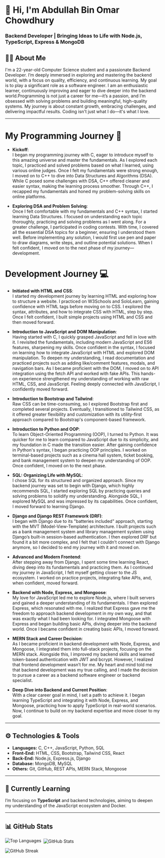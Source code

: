 # 👋 Hi, I'm Abdullah Bin Omar Chowdhury  
### **Backend Developer | Bringing Ideas to Life with Node.js, TypeScript, Express & MongoDB**


## 👨‍💻 About Me
I'm a 22-year-old Computer Science student and a passionate Backend Developer. I’m deeply immersed in exploring and mastering the backend world, with a focus on quality, efficiency, and continuous learning. 
My goal is to play a significant role as a software engineer.
I am an enthusiastic learner, continuously improving and eager to dive deeper into the backend world.Programming is not just a career for me—it’s a passion, and I’m obsessed with solving problems and building meaningful, high-quality systems. My journey is about constant growth, embracing challenges, and delivering impactful results. Coding isn't just what I do—it's what I love.

---

# My Programming Journey 🚀

- **Kickoff**:  
  I began my programming journey with C, eager to introduce myself to this amazing universe and master the fundamentals. As I explored each topic, I practiced and solved problems based on what I learned, using various online judges. Once I felt my fundamentals were strong enough, I moved on to C++ to dive into Data Structures and Algorithms (DSA). While C posed some challenges with DSA, C++ offered cleaner and easier syntax, making the learning process smoother. Through C++, I recapped my fundamentals and honed my problem-solving skills on online platforms.  

- **Exploring DSA and Problem Solving**:  
  Once I felt comfortable with my fundamentals and C++ syntax, I started learning Data Structures. I focused on understanding each topic thoroughly, practicing and solving problems as I went along. For a greater challenge, I participated in coding contests. With time, I covered all the essential DSA topics for a beginner, ensuring I understood them well. Before implementing any solution, I would first use pen and paper to draw diagrams, write steps, and outline potential solutions. When I felt confident, I moved on to the next phase of my journey—development.  

# Development Journey 💻  

- **Initiated with HTML and CSS**:  
  I started my development journey by learning HTML and exploring how to structure a website. I practiced on W3Schools and SoloLearn, gaining confidence with HTML tags before moving on to CSS. I explored the syntax, attributes, and how to integrate CSS with HTML, step by step. Once I felt confident, I built simple projects using HTML and CSS and then moved forward.  

- **Introduction to JavaScript and DOM Manipulation**:  
  Having started with C, I quickly grasped JavaScript and fell in love with it. I revisited the fundamentals, including modern JavaScript and ES6 features, sharpening my skills. Once confident in the syntax, I focused on learning how to integrate JavaScript with HTML and explored DOM manipulation. To deepen my understanding, I read documentation and practiced projects such as adding like/comment features, modals, and navigation bars. As I became proficient with the DOM, I moved on to API integration using the fetch API and worked with fake APIs. This hands-on experience strengthened my understanding of working with raw HTML, CSS, and JavaScript. Feeling deeply connected with JavaScript, I confidently moved forward.  

- **Introduction to Bootstrap and Tailwind**:  
  Raw CSS can be time-consuming, so I explored Bootstrap first and completed several projects. Eventually, I transitioned to Tailwind CSS, as it offered greater flexibility and customization with its utility-first approach compared to Bootstrap's component-based framework.  

- **Introduction to Python and OOP**:  
  To learn Object-Oriented Programming (OOP), I turned to Python. It was quicker for me to learn compared to JavaScript due to its simplicity, and my foundation in C made the transition easier. After gaining confidence in Python's syntax, I began practicing OOP principles. I worked on terminal-based projects such as a cinema hall system, ticket booking, and bank management system to deepen my understanding of OOP. Once confident, I moved on to the next phase.  

- **SQL: Organizing Life with MySQL**:  
  I chose SQL for its structured and organized approach. Since my backend journey was set to begin with Django, which highly recommends SQL, I started exploring SQL by practicing queries and solving problems to solidify my understanding. Alongside SQL, I explored MySQL and was impressed by its capabilities. Once confident, I moved forward to learning Django.  

- **Django and Django REST Framework (DRF)**:  
  I began with Django due to its "batteries included" approach, starting with the MVT (Model-View-Template) architecture. I built projects such as a bank management system and library management system using Django’s built-in session-based authentication. I then explored DRF but found it a bit more complex, and I felt that I couldn’t connect with Django anymore, so I decided to end my journey with it and moved on.  

- **Advanced and Modern Frontend**:  
  After stepping away from Django, I spent some time learning React, diving deep into its fundamentals and practicing them. As I continued my journey in JavaScript, I felt myself getting closer to the JS ecosystem. I worked on practice projects, integrating fake APIs, and, when confident, moved forward.  

- **Backend with Node, Express, and Mongoose**:  
  My love for JavaScript led me to explore Node.js, where I built servers and gained a deeper understanding of its fundamentals. I then explored Express, which resonated with me. I realized that Express gave me the freedom to approach backend development in my own way, and that was exactly what I had been looking for. I integrated Mongoose with Express and began building basic APIs, diving deeper into the backend world. Once I became confident in creating basic APIs, I moved forward.  

- **MERN Stack and Career Decision**:  
  As I became proficient in backend development with Node, Express, and Mongoose, I integrated them into full-stack projects, focusing on the MERN stack. Alongside this, I improved my backend skills and learned token-based authentication with JWT and bcrypt. However, I realized that frontend development wasn’t for me. My heart and mind told me that backend development was my true calling, and I made the decision to pursue a career as a backend software engineer or backend specialist.  

- **Deep Dive into Backend and Current Position**:  
  With a clear career goal in mind, I set a path to achieve it. I began learning TypeScript and integrating it with Node, Express, and Mongoose, practicing how to apply TypeScript in real-world scenarios. Now, I continue to build on my backend expertise and move closer to my goal.  

---

## ⚙️ Technologies & Tools

- **Languages:** C, C++, JavaScript, Python, SQL  
- **Front-End:** HTML, CSS, Bootstrap, Tailwind CSS, React  
- **Back-End:** Node.js, Express.js, Django  
- **Database:** MongoDB, MySQL  
- **Others:** Git, GitHub, REST APIs, MERN Stack, Mongoose  

---

## 🌱 Currently Learning
I’m focusing on **TypeScript** and backend technologies, aiming to deepen my understanding of the JavaScript ecosystem and Docker.

---

## 📊 GitHub Stats
<p><img align="left" src="https://github-readme-stats.vercel.app/api/top-langs?username=abdullah00001&show_icons=true&locale=en&layout=compact" alt="Top Languages" /></p>
<p>&nbsp;<img align="center" src="https://github-readme-stats.vercel.app/api?username=abdullah00001&show_icons=true&locale=en" alt="GitHub Stats" /></p>
<p><img align="center" src="https://github-readme-streak-stats.herokuapp.com/?user=abdullah00001" alt="GitHub Streak" /></p>
